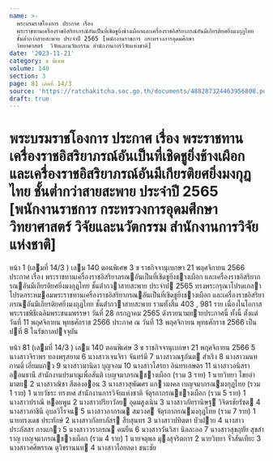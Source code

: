 ```yaml
---
name: >-
  พระบรมราชโองการ ประกาศ เรื่อง
  พระราชทานเครื่องราชอิสริยาภรณ์อันเป็นที่เชิดชูยิ่งช้างเผือกและเครื่องราชอิสริยาภรณ์อันมีเกียรติยศยิ่งมงกุฎไทย
  ชั้นต่ำกว่าสายสะพาย ประจำปี 2565 [พนักงานราชการ กระทรวงการอุดมศึกษา 
  วิทยาศาสตร์  วิจัยและนวัตกรรม สำนักงานการวิจัยแห่งชาติ]
date: '2023-11-21'
category: ข พิเศษ
volume: 140
section: 3
page: 81 เล่มที่ 14/3
source: 'https://ratchakitcha.soc.go.th/documents/488287324463956808.pdf'
draft: true
---
```


# พระบรมราชโองการ ประกาศ เรื่อง พระราชทานเครื่องราชอิสริยาภรณ์อันเป็นที่เชิดชูยิ่งช้างเผือกและเครื่องราชอิสริยาภรณ์อันมีเกียรติยศยิ่งมงกุฎไทย ชั้นต่ำกว่าสายสะพาย ประจำปี 2565 [พนักงานราชการ กระทรวงการอุดมศึกษา  วิทยาศาสตร์  วิจัยและนวัตกรรม สำนักงานการวิจัยแห่งชาติ]

หน้า 1 (เลมที่ 14/3 ) เลม 140 ตอนพิเศษ 3 ข ราชกิจจานุเบกษา 21 พฤศจิกายน 2566 ประกาศ เรื่อง พระราชทานเครื่องราชอิสริยาภรณอันเป็นที่เชิดชูยิ่งชางเผือก และเครื่องราชอิสริยาภรณอันมีเกียรติยศยิ่งมงกุฎไทย ชั้นต่ํากวาสายสะพาย ประจําป 2565 ทรงพระกรุณาโปรดเกลาโปรดกระหมอมพระราชทานเครื่องราชอิสริยาภรณอันเป็นที่เชิดชูยิ่งชางเผือก และเครื่องราชอิสริยาภรณอันมีเกียรติยศยิ่งมงกุฎไทย ชั้นต่ํากวาสายสะพาย รวมทั้งสิ้น 403 , 981 ราย เนื่องในโอกาสพระราชพิธีเฉลิมพระชนมพรรษา วันที่ 28 กรกฎาคม 2565 ดังรายนามทายประกาศนี้ ทั้งนี้ ตั้งแต่วันที่ 11 พฤศจิกายน พุทธศักราช 2566 ประกาศ ณ วันที่ 13 พฤศจิกายน พุทธศักราช 2566 เป็นปที่ 8 ในรัชกาลปจจุบัน

หน้า 81 (เลมที่ 14/3 ) เลม 140 ตอนพิเศษ 3 ข ราชกิจจานุเบกษา 21 พฤศจิกายน 2566 5 นางสาวจิราพร ทองพรุสยาม 6 นางสาวเจนจิรา จันทร์มี 7 นางสาวณฐกันต สําเริง 8 นางสาวมนทกานติ์ เอี่ยมแกว 9 นางสาวมานิดา บุญจอม 10 นางสาวโสรยา อินทรเกษตร 11 นางสาวอนิสรา ออนธานี สํานักงานปรมาณูเพื่อสันติ เบญจมาภรณชางเผือก (รวม 3 ราย) 1 นายวิทยา ไชยอํามาตย 2 นางสาวณิชา สีตองออน 3 นางสาวสุพัฒศร แกวมงคล เบญจมาภรณมงกุฎไทย (รวม 1 ราย) 1 นายวัชระ ทรงยศ สํานักงานการวิจัยแห่งชาติ จัตุรถาภรณชางเผือก (รวม 5 ราย) 1 นางสาวปราณี หอยพูน 2 นางสาวปรียาวัลย อุดมสูงเนิน 3 นางสาวภัทรานิษฐ วิจิตรชัยรัชต 4 นางสาวภาชินี อุบลวิโรจน 5 นางสาวอาภรณ สมวงศ จัตุรถาภรณมงกุฎไทย (รวม 7 ราย) 1 นายทรงเดช ประทักษ์ 2 นางสาวกัลยาภัสร สืบสุนทร 3 นางสาวปทิตตา บัวฝาย 4 นางสาวประภัสสร กางแกว 5 นางสาววราภรณ คนยืน 6 นางสาววันวิสา นิลละออ 7 นางสาวสุขฤทัย สุขสําราญ เบญจมาภรณชางเผือก (รวม 4 ราย) 1 นายจตุพล มุงสุจริตการ 2 นายวิทยา จั่วสันเทียะ 3 นางสาวศศิพรรณ ตุวิชรานนท 4 นางสาวไอยลดา ชนะชัย

